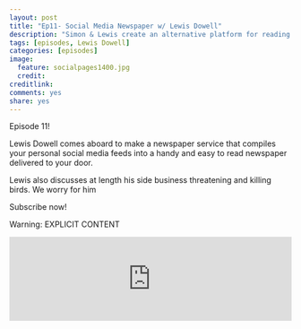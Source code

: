 ```yaml
---
layout: post
title: "Ep11- Social Media Newspaper w/ Lewis Dowell"
description: "Simon & Lewis create an alternative platform for reading social media, good old fashion newsprint"
tags: [episodes, Lewis Dowell]
categories: [episodes]
image:
  feature: socialpages1400.jpg
  credit: 
creditlink:
comments: yes
share: yes
---
```


Episode 11!

Lewis Dowell comes aboard to make a newspaper service that compiles your personal social media feeds into a handy and easy to read newspaper delivered to your door.

Lewis also discusses at length his side business threatening and killing birds. We worry for him

Subscribe now!

Warning: EXPLICIT CONTENT

<iframe src="https://www.omnycontent.com/w/player/?orgId=f74cc2ac-5cea-4914-99d8-a67c008ca26e&programId=df7f3c35-9d13-4dc2-baa6-a67c008d8993&clipId=00e919be-7c63-44a2-9bab-a69300370323" width="100%" height="150px" frameborder="0"></iframe>